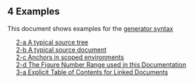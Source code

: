 
<a/><a id="/examples"/><a id="section-1"/>
## 4 Examples
This document shows examples for the <a href="syntax.md#/syntax">generator syntax</a>

&nbsp;&nbsp;&nbsp;&nbsp; [2-a A typical source tree](syntax.md#tree)<br>
&nbsp;&nbsp;&nbsp;&nbsp; [2-b A typical source document](syntax.md#example)<br>
&nbsp;&nbsp;&nbsp;&nbsp; [2-c Anchors in scoped environments](syntax.md#anchors)<br>
&nbsp;&nbsp;&nbsp;&nbsp; [2-d The Figure Number Range used in this Documentation](syntax.md#nr)<br>
&nbsp;&nbsp;&nbsp;&nbsp; [3-a Explicit Table of Contents for Linked Documents](statements.md#reftoc)<br>

